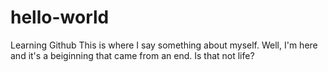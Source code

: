 # hello-world
Learning Github
This is where I say something about myself. Well, I'm here and it's a beiginning that came from an end. Is that not life? 
